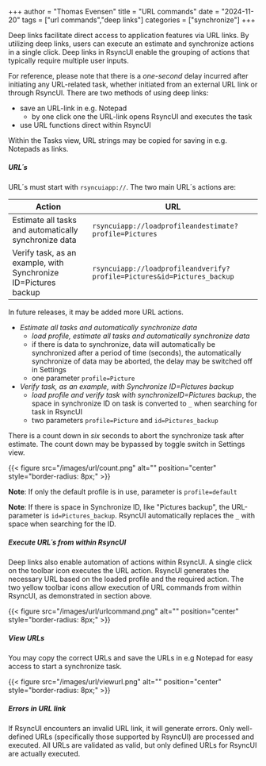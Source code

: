 +++
author = "Thomas Evensen"
title = "URL commands"
date = "2024-11-20"
tags = ["url commands","deep links"]
categories = ["synchronize"]
+++

 Deep links facilitate direct access to application features via URL links. By utilizing deep links, users can execute an estimate and synchronize actions in a single click. Deep links in RsyncUI enable the grouping of actions that typically require multiple user inputs.

For reference, please note that there is a *one-second* delay incurred after initiating any URL-related task, whether initiated from an external URL link or through RsyncUI. There are two methods of using deep links:

- save an URL-link in e.g. Notepad
    - by one click one the URL-link opens RsyncUI and executes the task
- use URL functions direct within RsyncUI

Within the Tasks view, URL strings may be copied for saving in e.g. Notepads as links.

##### URL´s 

URL´s must start with `rsyncuiapp://`. The two main URL´s actions are:

| Action                                                | URL                                                                     |
|-------------------------------------------------------|-------------------------------------------------------------------------|
| Estimate all tasks and automatically synchronize data | `rsyncuiapp://loadprofileandestimate?profile=Pictures`                  |
| Verify  task, as an example, with Synchronize ID=Pictures backup      | `rsyncuiapp://loadprofileandverify?profile=Pictures&id=Pictures_backup` |

In future releases, it may be added more URL actions.

- *Estimate all tasks and automatically synchronize data*
  - *load profile, estimate all tasks and automatically synchronize data*
  - if there is data to synchronize, data will automatically be synchronized after a period of time (seconds), the automatically synchronize of data may be aborted, the delay may be switched off in Settings
  - one parameter `profile=Picture`
- *Verify task, as an example, with Synchronize ID=Pictures backup*
    - *load profile and verify  task with synchronizeID=Pictures backup*, the space in synchronize ID on task is converted to `_` when searching for task in RsyncUI
    - two parameters `profile=Picture` and `id=Pictures_backup`

There is a count down in  *six* seconds to abort the synchronize task after estimate. The count down may be bypassed by toggle switch in Settings view.
 
{{< figure src="/images/url/count.png" alt="" position="center" style="border-radius: 8px;" >}}

**Note**: If only the default profile is in use, parameter is `profile=default`

**Note**: If there is space in Synchronize ID, like "Pictures backup", the URL-parameter is `id=Pictures_backup`. RsyncUI automatically replaces the `_` with space when searching for the ID.

##### Execute URL´s from within RsyncUI

Deep links also enable automation of actions within RsyncUI. A single click on the toolbar icon executes  the URL  action. RsyncUI generates the necessary URL based on the loaded profile and the required action. The two yellow toolbar icons allow execution of URL commands from within RsyncUI, as demonstrated in section above.

{{< figure src="/images/url/urlcommand.png" alt="" position="center" style="border-radius: 8px;" >}}

##### View URLs

You may copy the correct URLs and save the URLs in e.g Notepad for easy access to start a synchronize task.

{{< figure src="/images/url/viewurl.png" alt="" position="center" style="border-radius: 8px;" >}}


##### Errors in URL link

If RsyncUI encounters an invalid URL link, it will generate errors. Only well-defined URLs (specifically those supported by RsyncUI) are processed and executed. All URLs are validated as valid, but only defined URLs for RsyncUI are actually executed.
